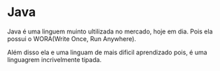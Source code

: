 # Java
 Java é uma linguem muinto ultilizada no mercado, hoje em dia. Pois ela possui o WORA(Write Once, Run Anywhere).

 Além disso ela e uma linguam de mais dificil aprendizado pois, é uma linguagrem incrivelmente tipada. 
